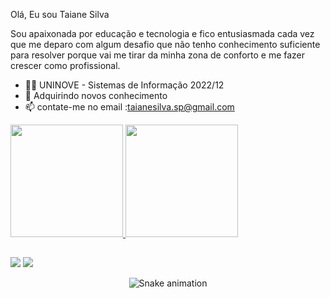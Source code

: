 Olá, Eu sou Taiane Silva

Sou apaixonada por educação e tecnologia e fico entusiasmada cada vez que me deparo com algum desafio que não tenho conhecimento suficiente para resolver porque vai me tirar da minha zona de conforto e me fazer crescer como profissional. 

- 👩‍🎓 UNINOVE - Sistemas de Informação 2022/12
- 🌱 Adquirindo novos conhecimento 
- 📫 contate-me no email :taianesilva.sp@gmail.com

 <div>
  <a href="https://https://github.com/Taiianesilva">
  <img height = "180em" src = "https://github-readme-stats.vercel.app/api?username=Taiianesilva&show_icons=true&theme=dracula&include_all_commits=true&count_private=true" />
  <img height = "180em" src = "https://github-readme-stats.vercel.app/api/top-langs/?username=Taiianesilva&layout=compact&langs_count=7&theme=dracula" />
</div>

  ##
 <div>
    <a href="https://www.linkedin.com/in/taiane-silva-504b451ab/" target="_blank"><img src="https://img.shields.io/badge/-LinkedIn-%230077B5?style=for-the-badge&logo=linkedin&logoColor=white" target="_blank"></a> 
  <a href="taianesilva.sp@gmail.com"><img src="https://img.shields.io/badge/-Gmail-%23333?style=for-the-badge&logo=gmail&logoColor=white" target="_blank"></a>
 </div>  
 
   <div align="center">
  
  ![Snake animation](https://github.com/Taiianesilva/Taiianesilva/blob/output/github-contribution-grid-snake.svg)
  
</div>

   

